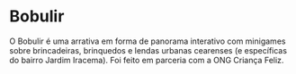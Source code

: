 Bobulir
========

O Bobulir é uma arrativa em forma de panorama interativo com minigames sobre brincadeiras, brinquedos e lendas urbanas cearenses (e específicas do bairro Jardim Iracema). Foi feito em parceria com a ONG Criança Feliz.
